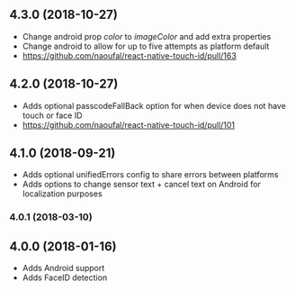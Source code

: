 <a name="4.3.0"></a>
## 4.3.0 (2018-10-27)
- Change android prop *color* to *imageColor* and add extra properties
- Change android to allow for up to five attempts as platform default
- https://github.com/naoufal/react-native-touch-id/pull/163

<a name="4.2.0"></a>
## 4.2.0 (2018-10-27)
- Adds optional passcodeFallBack option for when device does not have touch or face ID
- https://github.com/naoufal/react-native-touch-id/pull/101

<a name="4.0.1"></a>
## 4.1.0 (2018-09-21)
- Adds optional unifiedErrors config to share errors between platforms
- Adds options to change sensor text + cancel text on Android for localization purposes

<a name="4.0.1"></a>
### 4.0.1 (2018-03-10)

<a name="4.0.0"></a>
## 4.0.0 (2018-01-16)
- Adds Android support
- Adds FaceID detection

